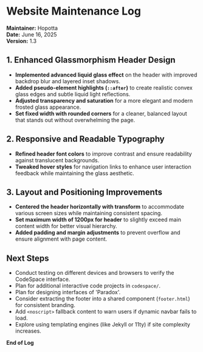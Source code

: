 # Website Maintenance Log  
**Maintainer:** Hopotta  
**Date:** June 16, 2025  
**Version:** 1.3  

## 1. Enhanced Glassmorphism Header Design  
- **Implemented advanced liquid glass effect** on the header with improved backdrop blur and layered inset shadows.  
- **Added pseudo-element highlights (`::after`)** to create realistic convex glass edges and subtle liquid light reflections.  
- **Adjusted transparency and saturation** for a more elegant and modern frosted glass appearance.  
- **Set fixed width with rounded corners** for a cleaner, balanced layout that stands out without overwhelming the page.  

## 2. Responsive and Readable Typography  
- **Refined header font colors** to improve contrast and ensure readability against translucent backgrounds.  
- **Tweaked hover styles** for navigation links to enhance user interaction feedback while maintaining the glass aesthetic.  

## 3. Layout and Positioning Improvements  
- **Centered the header horizontally with transform** to accommodate various screen sizes while maintaining consistent spacing.  
- **Set maximum width of 1200px for header** to slightly exceed main content width for better visual hierarchy.  
- **Added padding and margin adjustments** to prevent overflow and ensure alignment with page content.  

## Next Steps  
- Conduct testing on different devices and browsers to verify the CodeSpace interface.  
- Plan for additional interactive code projects in `codespace/`.  
- Plan for designing interfaces of 'Paradox'.  
- Consider extracting the footer into a shared component (`footer.html`) for consistent branding.  
- Add `<noscript>` fallback content to warn users if dynamic navbar fails to load.  
- Explore using templating engines (like Jekyll or 11ty) if site complexity increases.  

**End of Log**
